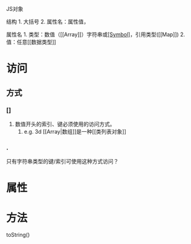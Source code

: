 JS对象

结构
	1. 大括号
	2. 属性名：属性值，

属性名
	1. 类型：数值（[[Array]]）字符串或[[Symbol]]([[Object]])，引用类型([[Map]])
	2. 值：任意[[数据类型]] 

# 访问
## 方式
### []
1. 数值开头的索引、键必须使用的访问方式。
	1. e.g. 3d
[[Array|数组]]是一种[[类列表对象]] 
### .
只有字符串类型的键/索引可使用这种方式访问？

# 属性

# 方法
toString()